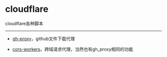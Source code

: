 # cloudflare
cloudflare各种脚本

---

- [gh-proxy](https://github.com/Arronlong/gh-proxy)，github文件下载代理

- [cors-workers](https://github.com/Arronlong/cors-workers)，跨域请求代理，当然也有gh_proxy相同的功能

